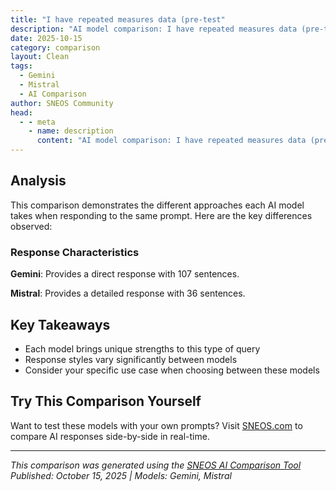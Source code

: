 ```yaml
---
title: "I have repeated measures data (pre-test"
description: "AI model comparison: I have repeated measures data (pre-test..."
date: 2025-10-15
category: comparison
layout: Clean
tags:
  - Gemini
  - Mistral
  - AI Comparison
author: SNEOS Community
head:
  - - meta
    - name: description
      content: "AI model comparison: I have repeated measures data (pre-test..."
---
```


<ChatComparison
  title="I have repeated measures data (pre-test"
  prompt="I have repeated measures data (pre-test"
  :responses='{"Gemini": "This is a classic repeated measures design, and the best way to analyze it depends critically on one piece of information you haven\u0027t mentioned: **do you have a control group?**\n\nLet\u0027s break down the approach based on whether you have an intervention group *only* or an intervention group *plus* a control group.\n\n**Crucial First Question: Do you have a Control Group?**\n\n*   **Yes (Intervention Group vs. Control Group):** This is the ideal scenario for assessing the intervention\u0027s effectiveness and is what most of the following will assume. You can establish causality (or at least stronger evidence for it).\n*   **No (Intervention Group Only):** This is a pre-post design with follow-ups for a single group. While you can still analyze changes over time, you cannot definitively attribute those changes solely to your intervention, as other factors (maturation, historical events, regression to the mean) could be responsible.\n\n---\n\n### **Scenario 1: You have an Intervention Group AND a Control Group (Recommended Approach)**\n\nThis is the most robust design. The goal is to see if the intervention group\u0027s change over time differs significantly from the control group\u0027s change over time.\n\n**Recommended Statistical Method: Linear Mixed Model (LMM) / Mixed-Effects Model**\n\nLMMs are highly flexible and robust for repeated measures data, especially when you have multiple time points and potentially missing data.\n\n**1. Data Preparation:**\n    *   **Long Format:** Your data should be in \u0022long format.\u0022 This means each row represents a single observation for a subject at a specific time point, rather than each row being a subject with multiple columns for time points.\n        *   **Columns you need:**\n            *   \u0060Subject_ID\u0060: Unique identifier for each participant.\n            *   \u0060Time\u0060: A numerical or ordered categorical variable (e.g., 0 for pre, 1 for post, 2 for follow-up 1, 3 for follow-up 2).\n            *   \u0060Group\u0060: A categorical variable (e.g., \u0022Intervention\u0022, \u0022Control\u0022).\n            *   \u0060Outcome_Variable\u0060: Your pre-test/post-test score.\n            *   Any other covariates you might want to include (age, gender, baseline characteristics).\n\n**2. Exploratory Data Analysis (EDA):**\n    *   **Visualize:** Create line plots showing the mean (or median) of your \u0060Outcome_Variable\u0060 over \u0060Time\u0060, separated by \u0060Group\u0060. This will give you a visual sense of whether the groups diverge after the intervention.\n    *   **Summary Statistics:** Calculate means, standard deviations, and ranges for each group at each time point.\n    *   **Check for Outliers:** Box plots by group and time can help identify unusual data points.\n\n**3. Model Specification (Simplified Example):**\n\nThe core idea is to model the \u0060Outcome_Variable\u0060 as a function of \u0060Time\u0060, \u0060Group\u0060, and their **interaction**, while accounting for the fact that observations from the same \u0060Subject_ID\u0060 are related.\n\n*   **Fixed Effects:** These are the effects you are primarily interested in.\n    *   \u0060Time\u0060: Does the outcome change over time in general?\n    *   \u0060Group\u0060: Is there an overall difference between the intervention and control groups, irrespective of time?\n    *   \u0060Time * Group\u0060 (Interaction Term): **This is the most important term.** It tells you if the *change over time* in the outcome variable is different between the intervention and control groups. A significant interaction here means your intervention had a differential effect over time compared to the control group.\n*   **Random Effects:** These account for individual variability.\n    *   \u0060(1 | Subject_ID)\u0060: This specifies a random intercept for each subject, meaning each subject has their own baseline level of the outcome. This is the most common and often sufficient random effect. You could also include \u0060(Time | Subject_ID)\u0060 if you suspect individuals have different *slopes* (rates of change) over time, but start simpler.\n\n**Example LMM in R (using \u0060lmer\u0060 from \u0060lme4\u0060 package):**\n\n\u0060\u0060\u0060R\nlibrary(lme4)\nmodel \u003C- lmer(Outcome_Variable ~ Time * Group \u002B (1 | Subject_ID), data = your_data_long)\nsummary(model)\n\u0060\u0060\u0060\n\n**4. Interpretation of Results:**\n\n*   **Focus on the \u0060Time * Group\u0060 Interaction:**\n    *   If it\u0027s **significant (p \u003C 0.05)**, it indicates that the effect of time on your outcome variable is different for the intervention group compared to the control group. This is what you\u0027re hoping for \u2013 evidence that your intervention worked.\n    *   If it\u0027s **not significant**, it suggests that the change over time is similar for both groups, implying your intervention might not have had a unique effect.\n*   **Main Effects (Time, Group):** Interpret these carefully in the presence of a significant interaction. A significant main effect of \u0060Time\u0060 means there\u0027s an overall change across time, and a significant main effect of \u0060Group\u0060 means there\u0027s an overall difference between groups, averaging across all time points. However, the interaction term usually supersedes these if it\u0027s significant.\n*   **Random Effects:** The variance of the random intercept tells you how much variability there is between subjects in their baseline outcome scores.\n\n**5. Post-Hoc Tests (if \u0060Time * Group\u0060 interaction is significant):**\n\nIf the interaction is significant, you\u0027ll want to pinpoint *where* the differences lie. Common post-hoc comparisons include:\n\n*   **Between-Group Comparisons at Each Time Point:**\n    *   Is the intervention group different from the control group at post-test?\n    *   Is the intervention group different from the control group at follow-up 1?\n    *   Is the intervention group different from the control group at follow-up 2?\n    *   (Often, you\u0027d expect no difference at pre-test if randomization was successful).\n*   **Within-Group Comparisons Over Time:**\n    *   For the intervention group: Is post-test different from pre-test? Is follow-up 1 different from post-test? Etc.\n    *   For the control group: (Same comparisons, expecting no significant changes or a different pattern).\n\n**Important:** Remember to adjust p-values for multiple comparisons (e.g., Bonferroni, Tukey, Holm, Sidak) to avoid increasing your Type I error rate.\n\n**Alternative: Repeated Measures ANOVA (RM-ANOVA)**\n\n*   **When to use:** If your data meet strict assumptions (normality, sphericity, no missing data) and your design is perfectly balanced, RM-ANOVA can be used. It\u0027s conceptually simpler for some but less flexible than LMMs.\n*   **How it works:** It typically requires data in \u0022wide format\u0022 (one row per subject, columns for pre, post, F1, F2). You would specify \u0060Time\u0060 as a within-subjects factor and \u0060Group\u0060 as a between-subjects factor.\n*   **Outputs:** You\u0027ll get F-statistics for the main effects of Time, Group, and the critical \u0060Time * Group\u0060 interaction.\n*   **Assumptions:** RM-ANOVA is sensitive to violations of sphericity (tested by Mauchly\u0027s test). If violated, you need to apply corrections (Greenhouse-Geisser or Huynh-Feldt).\n*   **Limitations:** Handles missing data poorly (usually requires listwise deletion, which can reduce sample size and power).\n\n---\n\n### **Scenario 2: You have an Intervention Group ONLY (No Control Group)**\n\nIn this case, you can\u0027t truly test the *effect* of your intervention in a causal sense, but you can describe changes within your group over time.\n\n**Recommended Statistical Method: Linear Mixed Model (LMM) or Repeated Measures ANOVA (RM-ANOVA)**\n\nThe principles are similar to above, but the \u0060Group\u0060 factor is removed.\n\n**1. Data Preparation:**\n    *   Still use **long format**: \u0060Subject_ID\u0060, \u0060Time\u0060, \u0060Outcome_Variable\u0060.\n\n**2. Model Specification:**\n\n*   **LMM:**\n    *   \u0060Outcome_Variable ~ Time \u002B (1 | Subject_ID)\u0060\n    *   You are looking for a significant main effect of \u0060Time\u0060. If it\u0027s significant, it means there\u0027s an overall change in your outcome variable across the different time points.\n*   **RM-ANOVA (One-Way):**\n    *   \u0060Outcome_Variable\u0060 with \u0060Time\u0060 as the within-subjects factor.\n    *   Again, you\u0027re looking for a significant main effect of \u0060Time\u0060.\n\n**3. Interpretation and Post-Hoc Tests:**\n\n*   If \u0060Time\u0060 is significant, perform post-hoc tests to determine *which* time points are significantly different from each other (e.g., is post-test different from pre-test? Is follow-up 1 different from post-test? etc.).\n*   **Crucial Caveat:** Remember to state the limitation that without a control group, you cannot definitively attribute these changes to your intervention. Other factors could be at play.\n\n---\n\n### **Important Considerations for Both Scenarios:**\n\n*   **Assumptions:**\n    *   **Normality of Residuals:** LMMs are quite robust to minor deviations from normality, especially with larger sample sizes. If severely non-normal, consider transformations or Generalized Linear Mixed Models (GLMMs) if your outcome is not continuous (e.g., binary, count data).\n    *   **Homoscedasticity:** Variance of residuals should be constant.\n    *   **Sphericity (for RM-ANOVA):** This assumption is about the equality of variances of the differences between all pairs of within-subject conditions. LMMs don\u0027t require this assumption due to their explicit modeling of within-subject correlation.\n*   **Missing Data:**\n    *   **LMMs are a major advantage here.** They use all available data points (Full Information Maximum Likelihood - FIML) and are robust to data that are \u0022Missing At Random\u0022 (MAR), meaning the missingness can be predicted from other observed variables in the model.\n    *   RM-ANOVA typically performs \u0022listwise deletion,\u0022 meaning subjects with *any* missing data point across time are excluded entirely, which can drastically reduce your sample size and introduce bias.\n*   **Covariates:** You can easily add other variables (e.g., age, gender, baseline anxiety) to your LMM as fixed effects if you want to control for their influence or see if they moderate the intervention\u0027s effect.\n*   **Software:**\n    *   **R:** \u0060lme4\u0060 (for LMMs), \u0060nlme\u0060, \u0060afex\u0060 (for RM-ANOVA and convenience functions), \u0060emmeans\u0060 (for post-hoc tests).\n    *   **Python:** \u0060statsmodels\u0060 (for LMMs).\n    *   **SPSS:** \u0060Analyze \u003E General Linear Model \u003E Repeated Measures\u0060 (for RM-ANOVA) or \u0060Analyze \u003E Mixed Models \u003E Linear\u0060 (for LMMs).\n    *   **SAS:** \u0060PROC MIXED\u0060 (for LMMs), \u0060PROC GLM\u0060 (for RM-ANOVA).\n\n**In summary, if you have a control group, a Linear Mixed Model is almost always the preferred and most powerful approach for analyzing your repeated measures data.** It offers flexibility, handles missing data well, and directly tests your primary hypothesis of an interaction between time and group.", "Mistral": "Great! Repeated measures data, such as pre-test and post-test scores, are commonly analyzed to assess changes over time or under different conditions. Here are some steps and methods you can use to analyze your repeated measures data:\n\n### 1. Descriptive Statistics\n- **Mean and Standard Deviation**: Calculate the mean and standard deviation for both pre-test and post-test scores.\n- **Median and Range**: These can also be useful, especially if your data is not normally distributed.\n\n### 2. Visualization\n- **Box Plots**: Useful for visualizing the distribution and identifying outliers.\n- **Line Plots**: Can show individual changes over time.\n- **Histograms**: To visualize the distribution of scores.\n\n### 3. Statistical Tests\n- **Paired t-test**: If you have two time points (pre-test and post-test) and your data is normally distributed, a paired t-test can be used to compare the means.\n- **Wilcoxon Signed-Rank Test**: If your data is not normally distributed, this non-parametric test can be used.\n- **Repeated Measures ANOVA**: If you have more than two time points or conditions, a repeated measures ANOVA can be used to compare means across multiple groups.\n- **Mixed-Effects Models**: If you have additional factors (e.g., different groups or treatments), a mixed-effects model can account for both fixed and random effects.\n\n### 4. Effect Size\n- **Cohen\u0027s d**: For paired t-tests, Cohen\u0027s d can be used to measure the effect size.\n- **Partial Eta Squared (\u03B7\u00B2)**: For ANOVA, partial eta squared can be used to measure the effect size.\n\n### 5. Assumptions\n- **Normality**: Check if your data is normally distributed using tests like the Shapiro-Wilk test or visual methods like Q-Q plots.\n- **Sphericity**: For repeated measures ANOVA, check the assumption of sphericity using Mauchly\u0027s test. If sphericity is violated, you may need to apply a correction (e.g., Greenhouse-Geisser).\n\n### Example Analysis in R\nHere\u0027s a simple example of how you might analyze pre-test and post-test scores using R:\n\n\u0060\u0060\u0060R\n# Load necessary libraries\nlibrary(dplyr)\nlibrary(ggplot2)\n\n# Example data\ndata \u003C- data.frame(\n  id = 1:10,\n  pre_test = c(5, 6, 7, 8, 9, 5, 6, 7, 8, 9),\n  post_test = c(6, 7, 8, 9, 10, 6, 7, 8, 9, 10)\n)\n\n# Descriptive statistics\nsummary(data)\n\n# Paired t-test\nt.test(data$pre_test, data$post_test, paired = TRUE)\n\n# Wilcoxon Signed-Rank Test\nwilcox.test(data$pre_test, data$post_test, paired = TRUE)\n\n# Visualization\nggplot(data, aes(x = factor(0), y = pre_test)) \u002B\n  geom_boxplot() \u002B\n  geom_point(aes(y = post_test), color = \u0022red\u0022) \u002B\n  labs(x = \u0022Test\u0022, y = \u0022Score\u0022) \u002B\n  theme_minimal()\n\u0060\u0060\u0060\n\n### Example Analysis in Python\nHere\u0027s a similar example using Python with the \u0060pandas\u0060 and \u0060scipy\u0060 libraries:\n\n\u0060\u0060\u0060python\nimport pandas as pd\nimport seaborn as sns\nimport matplotlib.pyplot as plt\nfrom scipy.stats import ttest_rel, wilcoxon\n\n# Example data\ndata = pd.DataFrame({\n    \u0027id\u0027: range(1, 11),\n    \u0027pre_test\u0027: [5, 6, 7, 8, 9, 5, 6, 7, 8, 9],\n    \u0027post_test\u0027: [6, 7, 8, 9, 10, 6, 7, 8, 9, 10]\n})\n\n# Descriptive statistics\nprint(data.describe())\n\n# Paired t-test\nt_stat, p_value = ttest_rel(data[\u0027pre_test\u0027], data[\u0027post_test\u0027])\nprint(f\u0022Paired t-test: t-statistic = {t_stat}, p-value = {p_value}\u0022)\n\n# Wilcoxon Signed-Rank Test\nw_stat, p_value = wilcoxon(data[\u0027pre_test\u0027], data[\u0027post_test\u0027])\nprint(f\u0022Wilcoxon Signed-Rank Test: w-statistic = {w_stat}, p-value = {p_value}\u0022)\n\n# Visualization\nsns.boxplot(data=data[[\u0027pre_test\u0027, \u0027post_test\u0027]])\nplt.show()\n\u0060\u0060\u0060\n\n### Conclusion\nChoosing the right method depends on the nature of your data and the specific questions you are trying to answer. Always check the assumptions of the tests you are using and consider the effect size to interpret the practical significance of your results."}' published-date="{DateTime.UtcNow:HH:mm}"
/>

## Analysis

This comparison demonstrates the different approaches each AI model takes when responding to the same prompt. Here are the key differences observed:

### Response Characteristics

**Gemini**: Provides a direct response with 107 sentences. 

**Mistral**: Provides a detailed response with 36 sentences. 

## Key Takeaways

- Each model brings unique strengths to this type of query
- Response styles vary significantly between models
- Consider your specific use case when choosing between these models

## Try This Comparison Yourself

Want to test these models with your own prompts? Visit [SNEOS.com](https://sneos.com) to compare AI responses side-by-side in real-time.

---

*This comparison was generated using the [SNEOS AI Comparison Tool](https://sneos.com)*
*Published: October 15, 2025 | Models: Gemini, Mistral*
